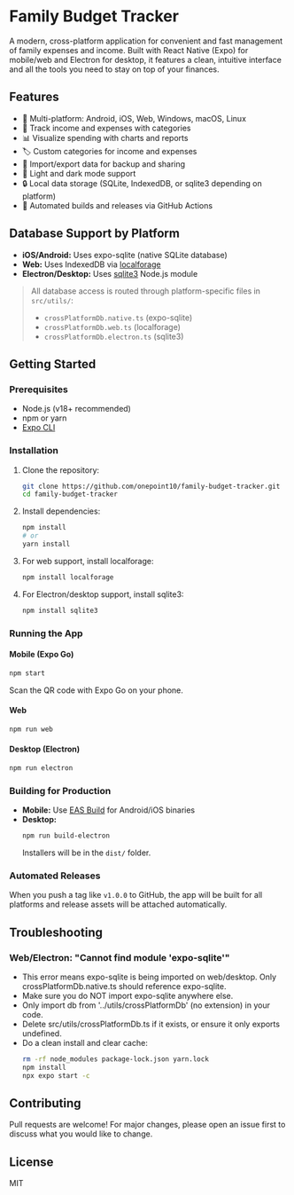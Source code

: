 # Family Budget Tracker

A modern, cross-platform application for convenient and fast management of family expenses and income. Built with React Native (Expo) for mobile/web and Electron for desktop, it features a clean, intuitive interface and all the tools you need to stay on top of your finances.

## Features

- 📱 Multi-platform: Android, iOS, Web, Windows, macOS, Linux
- 💸 Track income and expenses with categories
- 📊 Visualize spending with charts and reports
- 🏷️ Custom categories for income and expenses
- 🔄 Import/export data for backup and sharing
- 🌙 Light and dark mode support
- 🔒 Local data storage (SQLite, IndexedDB, or sqlite3 depending on platform)
- 🚀 Automated builds and releases via GitHub Actions

## Database Support by Platform

- **iOS/Android:** Uses expo-sqlite (native SQLite database)
- **Web:** Uses IndexedDB via [localforage](https://github.com/localForage/localForage)
- **Electron/Desktop:** Uses [sqlite3](https://www.npmjs.com/package/sqlite3) Node.js module

> All database access is routed through platform-specific files in `src/utils/`:
> - `crossPlatformDb.native.ts` (expo-sqlite)
> - `crossPlatformDb.web.ts` (localforage)
> - `crossPlatformDb.electron.ts` (sqlite3)

## Getting Started

### Prerequisites
- Node.js (v18+ recommended)
- npm or yarn
- [Expo CLI](https://docs.expo.dev/get-started/installation/)

### Installation

1. Clone the repository:
   ```sh
   git clone https://github.com/onepoint10/family-budget-tracker.git
   cd family-budget-tracker
   ```
2. Install dependencies:
   ```sh
   npm install
   # or
   yarn install
   ```
3. For web support, install localforage:
   ```sh
   npm install localforage
   ```
4. For Electron/desktop support, install sqlite3:
   ```sh
   npm install sqlite3
   ```

### Running the App

#### Mobile (Expo Go)
```sh
npm start
```
Scan the QR code with Expo Go on your phone.

#### Web
```sh
npm run web
```

#### Desktop (Electron)
```sh
npm run electron
```

### Building for Production

- **Mobile:** Use [EAS Build](https://docs.expo.dev/build/introduction/) for Android/iOS binaries
- **Desktop:**
  ```sh
  npm run build-electron
  ```
  Installers will be in the `dist/` folder.

### Automated Releases

When you push a tag like `v1.0.0` to GitHub, the app will be built for all platforms and release assets will be attached automatically.

## Troubleshooting

### Web/Electron: "Cannot find module 'expo-sqlite'"
- This error means expo-sqlite is being imported on web/desktop. Only crossPlatformDb.native.ts should reference expo-sqlite.
- Make sure you do NOT import expo-sqlite anywhere else.
- Only import db from '../utils/crossPlatformDb' (no extension) in your code.
- Delete src/utils/crossPlatformDb.ts if it exists, or ensure it only exports undefined.
- Do a clean install and clear cache:
  ```sh
  rm -rf node_modules package-lock.json yarn.lock
  npm install
  npx expo start -c
  ```

## Contributing

Pull requests are welcome! For major changes, please open an issue first to discuss what you would like to change.

## License

MIT
